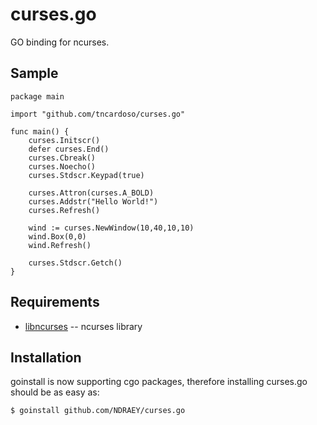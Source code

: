 curses.go
=============

GO binding for ncurses.

Sample
-------
    package main

    import "github.com/tncardoso/curses.go"

    func main() {
        curses.Initscr()
        defer curses.End()
        curses.Cbreak()
        curses.Noecho()
        curses.Stdscr.Keypad(true)
        
        curses.Attron(curses.A_BOLD)
        curses.Addstr("Hello World!")
        curses.Refresh()

        wind := curses.NewWindow(10,40,10,10)
        wind.Box(0,0)
        wind.Refresh()
        
        curses.Stdscr.Getch()
    }

Requirements
-------

* [libncurses](http://ftp.gnu.org/pub/gnu/ncurses/) -- ncurses library

Installation
-------

goinstall is now supporting cgo packages, therefore installing curses.go
should be as easy as:

    $ goinstall github.com/NDRAEY/curses.go

